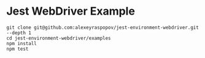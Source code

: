 # Jest WebDriver Example

    git clone git@github.com:alexeyraspopov/jest-environment-webdriver.git --depth 1
    cd jest-environment-webdriver/examples
    npm install
    npm test
